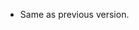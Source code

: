 <!-- NEWS.md is maintained by https://cynkra.github.io/fledge, do not edit -->

- Same as previous version.


